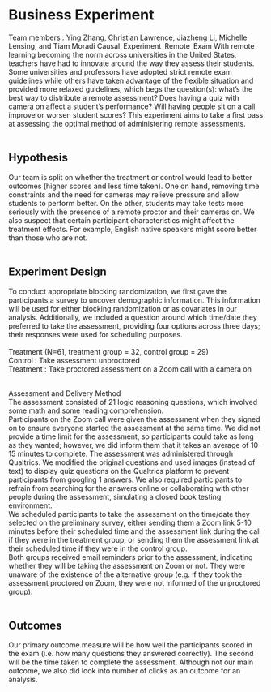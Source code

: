 <h1>Business Experiment</h1>
Team members :  Ying Zhang, Christian Lawrence, Jiazheng Li, Michelle Lensing, and Tiam Moradi


</h2>Causal_Experiment_Remote_Exam</h2>
With remote learning becoming the norm across universities in the United States, teachers have had to innovate around the way they assess their students. Some universities and professors have adopted strict remote exam guidelines while others have taken advantage of the flexible situation and provided more relaxed guidelines, which begs the question(s): what’s the best way to distribute a remote assessment? Does having a quiz with camera on affect a student’s performance? Will having people sit on a call improve or worsen student scores? This experiment aims to take a first pass at assessing the optimal method of administering remote assessments. <br><br>


<h2>Hypothesis</h2>
Our team is split on whether the treatment or control would lead to better outcomes (higher scores and less
time taken). One on hand, removing time constraints and the need for cameras may relieve pressure and
allow students to perform better. On the other, students may take tests more seriously with the presence of a
remote proctor and their cameras on. We also suspect that certain participant characteristics might affect
the treatment effects. For example, English native speakers might score better than those who are not.<br><br>


<h2>Experiment Design</h2>

To conduct appropriate blocking randomization, we first gave the participants a survey to uncover demographic
information. This information will be used for either blocking randomization or as covariates in our analysis.
Additionally, we included a question around which time/date they preferred to take the assessment, providing
four options across three days; their responses were used for scheduling purposes.<br><br>
Treatment (N=61, treatment group = 32, control group = 29)<br>
Control : Take assessment unproctored<br>
Treatment : Take proctored assessment on a Zoom call with a camera on<br><br>

Assessment and Delivery Method<br>
The assessment consisted of 21 logic reasoning questions, which involved some math and some reading
comprehension.<br>
Participants on the Zoom call were given the assessment when they signed on to ensure everyone started the
assessment at the same time. We did not provide a time limit for the assessment, so participants could take
as long as they wanted; however, we did inform them that it takes an average of 10-15 minutes to complete.
The assessment was administered through Qualtrics. We modified the original questions and used images
(instead of text) to display quiz questions on the Qualtrics platform to prevent participants from googling
1
answers. We also required participants to refrain from searching for the answers online or collaborating with
other people during the assessment, simulating a closed book testing environment.<br>
We scheduled participants to take the assessment on the time/date they selected on the preliminary survey,
either sending them a Zoom link 5-10 minutes before their scheduled time and the assessment link during the
call if they were in the treatment group, or sending them the assessment link at their scheduled time if they
were in the control group.<br>
Both groups received email reminders prior to the assessment, indicating whether they will be taking the
assessment on Zoom or not. They were unaware of the existence of the alternative group (e.g. if they took
the assessment proctored on Zoom, they were not informed of the unproctored group).<br><br>

<h2>Outcomes</h2>
Our primary outcome measure will be how well the participants scored in the exam (i.e. how many questions
they answered correctly). The second will be the time taken to complete the assessment. Although not our
main outcome, we also did look into number of clicks as an outcome for an analysis.
